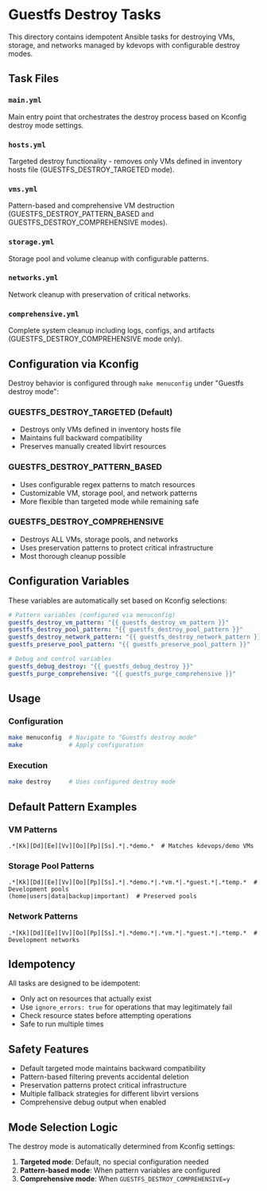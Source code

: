 # Guestfs Destroy Tasks

This directory contains idempotent Ansible tasks for destroying VMs, storage, and networks managed by kdevops with configurable destroy modes.

## Task Files

### `main.yml`
Main entry point that orchestrates the destroy process based on Kconfig destroy mode settings.

### `hosts.yml` 
Targeted destroy functionality - removes only VMs defined in inventory hosts file (GUESTFS_DESTROY_TARGETED mode).

### `vms.yml`
Pattern-based and comprehensive VM destruction (GUESTFS_DESTROY_PATTERN_BASED and GUESTFS_DESTROY_COMPREHENSIVE modes).

### `storage.yml`
Storage pool and volume cleanup with configurable patterns.

### `networks.yml`
Network cleanup with preservation of critical networks.

### `comprehensive.yml`
Complete system cleanup including logs, configs, and artifacts (GUESTFS_DESTROY_COMPREHENSIVE mode only).

## Configuration via Kconfig

Destroy behavior is configured through `make menuconfig` under "Guestfs destroy mode":

### GUESTFS_DESTROY_TARGETED (Default)
- Destroys only VMs defined in inventory hosts file  
- Maintains full backward compatibility
- Preserves manually created libvirt resources

### GUESTFS_DESTROY_PATTERN_BASED  
- Uses configurable regex patterns to match resources
- Customizable VM, storage pool, and network patterns
- More flexible than targeted mode while remaining safe

### GUESTFS_DESTROY_COMPREHENSIVE
- Destroys ALL VMs, storage pools, and networks
- Uses preservation patterns to protect critical infrastructure
- Most thorough cleanup possible

## Configuration Variables

These variables are automatically set based on Kconfig selections:

```yaml
# Pattern variables (configured via menuconfig)
guestfs_destroy_vm_pattern: "{{ guestfs_destroy_vm_pattern }}"
guestfs_destroy_pool_pattern: "{{ guestfs_destroy_pool_pattern }}"  
guestfs_destroy_network_pattern: "{{ guestfs_destroy_network_pattern }}"
guestfs_preserve_pool_pattern: "{{ guestfs_preserve_pool_pattern }}"

# Debug and control variables  
guestfs_debug_destroy: "{{ guestfs_debug_destroy }}"
guestfs_purge_comprehensive: "{{ guestfs_purge_comprehensive }}"
```

## Usage

### Configuration
```bash
make menuconfig  # Navigate to "Guestfs destroy mode" 
make             # Apply configuration
```

### Execution
```bash
make destroy     # Uses configured destroy mode
```

## Default Pattern Examples

### VM Patterns
```
.*[Kk][Dd][Ee][Vv][Oo][Pp][Ss].*|.*demo.*  # Matches kdevops/demo VMs
```

### Storage Pool Patterns
```
.*[Kk][Dd][Ee][Vv][Oo][Pp][Ss].*|.*demo.*|.*vm.*|.*guest.*|.*temp.*  # Development pools
(home|users|data|backup|important)  # Preserved pools
```

### Network Patterns
```
.*[Kk][Dd][Ee][Vv][Oo][Pp][Ss].*|.*demo.*|.*vm.*|.*guest.*|.*temp.*  # Development networks
```

## Idempotency

All tasks are designed to be idempotent:

- Only act on resources that actually exist
- Use `ignore_errors: true` for operations that may legitimately fail  
- Check resource states before attempting operations
- Safe to run multiple times

## Safety Features

- Default targeted mode maintains backward compatibility
- Pattern-based filtering prevents accidental deletion  
- Preservation patterns protect critical infrastructure
- Multiple fallback strategies for different libvirt versions
- Comprehensive debug output when enabled

## Mode Selection Logic

The destroy mode is automatically determined from Kconfig settings:

1. **Targeted mode**: Default, no special configuration needed
2. **Pattern-based mode**: When pattern variables are configured
3. **Comprehensive mode**: When `GUESTFS_DESTROY_COMPREHENSIVE=y`
